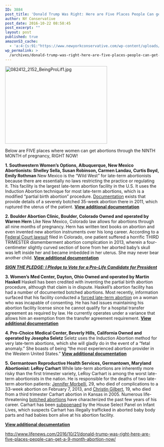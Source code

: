 ```yaml
---
ID: 3884
post_title: 'Donald Trump Was Right: Here are Five Places People Can get a 9-Month Abortion Now'
author: NY Conservative
post_date: 2016-10-22 08:58:45
post_excerpt: ""
layout: post
published: true
amazonS3_cache:
  - 'a:4:{s:91:"https://www.newyorkconservative.com/wp-content/uploads/2012/08/082412_2152_BeingProLif1.jpg";i:2250;s:99:"https://www.newyorkconservative.com/wp-content/uploads/2012/08/082412_2152_BeingProLif1-300x228.jpg";i:2250;s:100:"https://s3.amazonaws.com/newyorkconservative/wp-content/uploads/2012/08/082412_2152_BeingProLif1.jpg";i:2250;s:108:"https://s3.amazonaws.com/newyorkconservative/wp-content/uploads/2012/08/082412_2152_BeingProLif1-300x228.jpg";i:2250;}'
wp_permalink: >
  /archives/donald-trump-was-right-here-are-five-places-people-can-get-a-9-month-abortion-now/
---
```

<a href="https://www.newyorkconservative.com/wp-content/uploads/2012/08/082412_2152_BeingProLif1.jpg" rel="attachment wp-att-2250"><img class="alignnone  wp-image-2250" src="https://www.newyorkconservative.com/wp-content/uploads/2012/08/082412_2152_BeingProLif1-300x228.jpg" alt="082412_2152_BeingProLif1.jpg" width="334" height="254" /></a>

Below are FIVE places where women can get abortions through the NINTH MONTH of pregnancy, RIGHT NOW!

<strong>1. Southwestern Women’s Options, Albuquerque, New Mexico</strong>
<strong>Abortionists: Shelley Sella, Susan Robinson, Carmen Landau, Curtis Boyd, Emily Rothman</strong>
New Mexico is the “Wild West” for late-term abortionists because there are essentially no laws restricting the practice or regulating it. This facility is the largest late-term abortion facility in the U.S. It uses the Induction Abortion technique for most late-term abortions, which is a modified “partial birth abortion” procedure. <a href="http://www.operationrescue.org/archives/new-docs-reveal-horrific-details-of-botched-35-week-abortion-gross-negligence-in-nm-disciplinary-case/" target="_blank">Documentation</a> exists that provide details of a severely botched 35-week abortion there in 2011, which ruptured the uterus of the patient.
<strong><a href="http://abortiondocs.org/clinic/surgical/434/albuquerque-southwestern-womens-options-aka-abortion-acceptance-of-new-mexico/" target="_blank">View additional documentation </a></strong>

<strong>2. Boulder Abortion Clinic, Boulder, Colorado
Owned and operated by Warren Hern</strong>
Like New Mexico, Colorado law allows for abortions through all nine months of pregnancy. Hern has written text books on abortion and even invented new abortion instruments over his long career. According to a <a href="http://abortiondocs.org/wp-content/uploads/2016/04/hern-case-complaint-2015-1.pdf" target="_blank">Federal Court lawsuit</a> filed in Colorado, one patient suffered a horrific THIRD TRIMESTER dismemberment abortion complication in 2013, wherein a four-centimeter slightly curved section of bone from her aborted baby’s skull was left inside her and became imbedded in her uterus. She may never bear another child.
<strong><a href="http://abortiondocs.org/clinic/surgical/126/boulder-boulder-abortion-clinic/" target="_blank">View additional documentation</a></strong>

<a href="http://www.gopetition.com/petitions/i-pledge-to-vote-for-a-pro-life-candidate-for-president.html"><em><strong>SIGN THE PLEDGE: I Pledge to Vote for a Pro-Life Candidate for President</strong></em></a>

<strong>3. Women’s Med Center, Dayton, Ohio
Owned and operated by Martin Haskell</strong>
Haskell has been credited with inventing the partial birth abortion procedure, although that claim is in dispute. Haskell’s abortion facility has had a number of documented botched abortions. Most recently, information surfaced that his facility conducted a <a href="http://www.operationrescue.org/archives/overdosed-woman-aborted-without-consent-at-haskells-late-term-abortion-facility/" target="_blank">forced late-term abortion</a> on a woman who was incapable of consenting. He has had issues maintaining his abortion facility license since he cannot qualify for a hospital transfer agreement as required by law. He currently operates under a variance that allows him an exemption from the transfer agreement requirement.
<strong><a href="http://abortiondocs.org/clinic/surgical/539/dayton-womens-medical-center/" target="_blank">View additional documentation</a></strong>

<strong>4. Pro-Choice Medical Center, Beverly Hills, California
Owned and operated by Josepha Seletz</strong>
Seletz uses the Induction Abortion method for very late-term abortions, which she will gladly do in the event of a “fetal anomaly.” She boasts of being “the most experienced abortion provider in the Western United States.”
<strong><a href="http://abortiondocs.org/clinic/surgical/721/" target="_blank">View additional documentation</a></strong>

<strong>5. Germantown Reproductive Health Services, Germantown, Maryland</strong>
<strong>Abortionist: LeRoy Carhart</strong>
While late-term abortions are inherently more risky than the first trimester variety, LeRoy Carhart is among the worst late-term abortionists in the nation. He is responsible for the deaths of two late-term abortion patients: <a href="http://www.operationrescue.org/archives/operation-rescue-files-formal-complaint-against-carhart-with-md-medical-board-in-patient-death/" target="_blank">Jennifer Morbelli</a>, 29, who died of complications to a 33-week abortion on February 7, 2013, and <a href="http://www.operationrescue.org/noblog/in-memory-of-christin-gilbert-1985-2005/" target="_blank">Christin Gilbert</a>, 19, who died from a third trimester Carhart abortion in Kansas in 2005. Numerous life-threatening <a href="http://www.operationrescue.org/archives/videos-911-calls-confirm-carhart-nearly-killed-one-abortion-patient-seriously-injured-another/" target="_blank">botched abortions</a> have characterized the past few years of his career. Carhart has been <a href="http://www.operationrescue.org/archives/carhart-subpoenas-seek-records-of-baby-parts-trafficking-aborted-babies-born-alive/" target="_blank">subpoenaed</a> by the House Select Panel on Infant Lives, which suspects Carhart has illegally trafficked in aborted baby body parts and had babies born alive at his abortion facility.

<strong><a href="http://abortiondocs.org/clinic/surgical/319/germantown-germantown-reproductive-health-services/" target="_blank">View additional documentation</a></strong>

<a href="http://www.lifenews.com/2016/10/21/donald-trump-was-right-here-are-five-places-people-can-get-a-9-month-abortion-now/">http://www.lifenews.com/2016/10/21/donald-trump-was-right-here-are-five-places-people-can-get-a-9-month-abortion-now/</a>